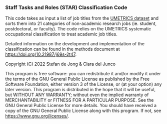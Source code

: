 ### Staff Tasks and Roles (STAR) Classification Code

This code takes as input a list of job titles from the [UMETRICS dataset](https://iris.isr.umich.edu/research-data/) and sorts them into 21 categories of non-academic research jobs (ie. student, postdoctoral, or faculty). The code relies on the UMETRICS systematic occupational classification to treat academic job titles. 

Detailed information on the development and implementation of the classification can be found in the methods document at https://doi.org/10.21987/j69s-2t47.



Copyright (C) 2022 Stefan de Jong & Clara del Junco

This program is free software: you can redistribute it and/or modify it under the terms of the GNU General Public License as published by the Free Software Foundation, either version 3 of the License, or (at your option) any later version. This program is distributed in the hope that it will be useful, but WITHOUT ANY WARRANTY; without even the implied warranty of MERCHANTABILITY or FITNESS FOR A PARTICULAR PURPOSE.  See the GNU General Public License for more details. You should have received a copy of the GNU General Public License along with this program.  If not, see <https://www.gnu.org/licenses/>.


